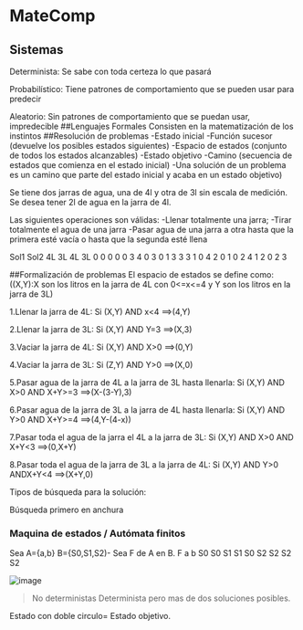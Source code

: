 # MateComp
## Sistemas
Determinista: Se sabe con toda certeza lo que pasará

Probabilístico: Tiene patrones de comportamiento que se pueden usar para predecir

Aleatorio: Sin patrones de comportamiento que se puedan usar, impredecible
##Lenguajes Formales
Consisten en la matematización de los instintos
##Resolución de problemas
-Estado inicial
-Función sucesor (devuelve los posibles estados siguientes)
-Espacio de estados (conjunto de todos los estados alcanzables)
-Estado objetivo
-Camino (secuencia de estados que comienza en el estado inicial)
-Una solución de un problema es un camino que parte del estado inicial y acaba en un estado objetivo)

Se tiene dos jarras de agua, una de 4l y otra de 3l sin escala de medición. Se desea tener 2l de agua en la jarra de 4l.

Las siguientes operaciones son válidas:
-Llenar totalmente una jarra;
-Tirar totalmente el agua de una jarra
-Pasar agua de una jarra a otra hasta que la primera esté vacía o hasta que la segunda esté llena

Sol1    Sol2
4L 3L   4L 3L
0 0     0 0
0 3     4 0
3 0     1 3 
3 3     1 0
4 2     0 1
0 2     4 1 
2 0     2 3

##Formalización de problemas
El espacio de estados se define como: ((X,Y):X son los litros en la jarra de 4L con 0<=x<=4 y Y son los litros en la jarra de 3L)

1.Llenar la jarra de 4L:  Si (X,Y) AND x<4 ==>(4,Y)

2.Llenar la jarra de 3L:  Si (X,Y) AND Y=3 ==>(X,3)

3.Vaciar la jarra de 4L:  Si (X,Y) AND X>0 ==>(0,Y)

4.Vaciar la jarra de 3L:  Si (Z,Y) AND Y>0 ==>(X,0)

5.Pasar agua de la jarra de 4L a la jarra de 3L hasta llenarla: Si (X,Y) AND X>0 AND X+Y>=3 ==>(X-(3-Y),3)

6.Pasar agua de la jarra de 3L a la jarra de 4L hasta llenarla: Si (X,Y) AND Y>0 AND X+Y>=4 ==>(4,Y-(4-x))

7.Pasar toda el agua de la jarra el 4L a la jarra de 3L: Si (X,Y) AND X>0 AND X+Y<3 ==>(0,X+Y)

8.Pasar toda el agua de la jarra de 3L a la jarra de 4L: Si (X,Y) AND Y>0 ANDX+Y<4 ==>(X+Y,0)

Tipos de búsqueda para la solución:

Búsqueda primero en anchura

### Maquina de estados / Autómata finitos
Sea A={a,b} B={S0,S1,S2)-
Sea F de A en B.
F   a   b
S0  S0  S1
S1  S0  S2
S2  S2  S2

![image](https://user-images.githubusercontent.com/42527062/206855210-80f57152-2500-4277-9465-fdfd6dc3710f.png)

>No deterministas
Determinista pero mas de dos soluciones posibles.

Estado con doble circulo= Estado objetivo.
